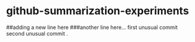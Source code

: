 # github-summarization-experiments
##adding a new line here
###another line here...
first unusual commit
second unusual commit
.
